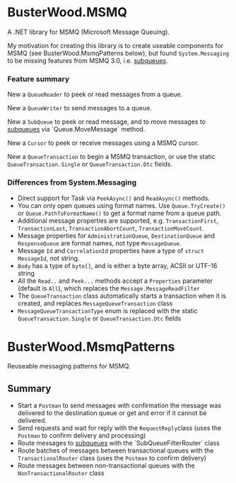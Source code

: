 # BusterWood.MSMQ

A .NET library for MSMQ (Microsoft Message Queuing).

My motivation for creating this library is to create useable components for MSMQ (see BusterWood.MsmqPatterns below), but found `System.Messaging` to be
missing features from MSMQ 3.0, i.e. [subqueues](https://msdn.microsoft.com/en-us/library/ms711414(v=vs.85).aspx).

### Feature summary

New a `QueueReader` to peek or read messages from a queue.

New a `QueueWriter` to send messages to a queue.

New a `SubQueue` to peek or read message, and to move messages to [subqueues](https://msdn.microsoft.com/en-us/library/ms711414(v=vs.85).aspx) via `Queue.MoveMessage` method.

New a `Cursor` to peek or receive messages using a MSMQ cursor.

New a `QueueTransaction` to begin a MSMQ transaction, or use the static `QueueTransaction.Single` or `QueueTransaction.Dtc` fields.

### Differences from System.Messaging

* Direct support for Task via `PeekAsync()` and `ReadAsync()` methods.
* You can only open queues using format names.  Use `Queue.TryCreate()` or `Queue.PathToFormatName()` to get a format name from a queue path.
* Additional message properties are supported, e.g. `TransactionFirst`, `TransactionLast`, `TransactionAbortCount`, `TransactionMoveCount`.
* Message properties for `AdministrationQueue`, `DestinationQueue` and `ResponseQueue` are format names, not type `MessageQueue`.
* Message `Id` and `CorrelationId` properties have a type of `struct MessageId`, not string.
* `Body` has a type of `byte[]`, and is either a byte array, ACSII or UTF-16 string
* All the `Read..` and `Peek...` methods accept a `Properties` parameter (default is `All`), which replaces the `Message.MessageReadFilter` 
* The `QueueTransaction` class automatically starts a transaction when it is created, and replaces `MessageQueueTransaction` class
* `MessageQueueTransactionType` enum is replaced with the static `QueueTransaction.Single` or `QueueTransaction.Dtc` fields

# BusterWood.MsmqPatterns

Reuseable messaging patterns for MSMQ.

## Summary

* Start a `Postman` to send messages with confirmation the message was delivered to the destination queue or get and error if it cannot be delivered.
* Send requests and wait for reply with the `RequestReply`class (uses the `Postman` to confirm delivery and processing)
* Route messages to [subqueues](https://msdn.microsoft.com/en-us/library/ms711414(v=vs.85).aspx) with the `SubQueueFilterRouter` class
* Route batches of messages between transactional queues with the `TransactionalRouter` class (uses the `Postman` to confirm delivery)
* Route messages between non-transactional queues with the `NonTransactionalRouter` class
